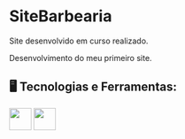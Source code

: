 # SiteBarbearia

Site desenvolvido em curso realizado.

Desenvolvimento do meu primeiro site.

## 🖥️ Tecnologias e Ferramentas:

<img src="https://cdn.jsdelivr.net/gh/devicons/devicon/icons/css3/css3-original-wordmark.svg" width="40" height="40" /> 
<img src="https://cdn.jsdelivr.net/gh/devicons/devicon/icons/html5/html5-original-wordmark.svg" width="40" height="40" />
